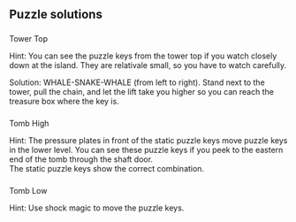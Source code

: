 ## Puzzle solutions

###
Tower Top

Hint: 
You can see the puzzle keys from the tower top if you watch closely down at the island. They are relativale small, so you have to watch carefully.

Solution:
WHALE-SNAKE-WHALE (from left to right). Stand next to the tower, pull the chain, and let the lift take you higher so you can reach the treasure box where the key is. 

###
Tomb High

Hint:
The pressure plates in front of the static puzzle keys move puzzle keys in the lower level. You can see these puzzle keys if you peek to the eastern end of the tomb through the shaft door.  
The static puzzle keys show the correct combination. 

###
Tomb Low

Hint:
Use shock magic to move the puzzle keys. 
